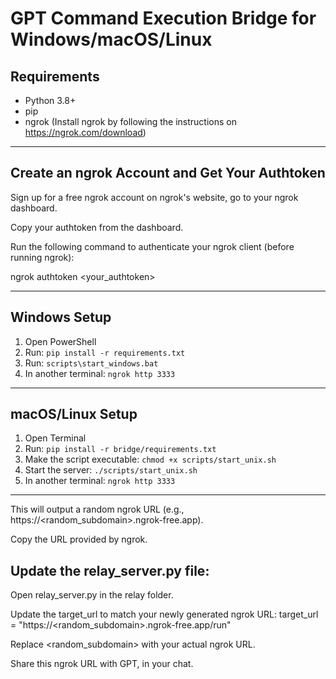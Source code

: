 # GPT Command Execution Bridge for Windows/macOS/Linux  
  
## Requirements  
- Python 3.8+  
- pip  
- ngrok (Install ngrok by following the instructions on https://ngrok.com/download)
  
---  

## Create an ngrok Account and Get Your Authtoken

Sign up for a free ngrok account on ngrok's website, go to your ngrok dashboard.

Copy your authtoken from the dashboard.

Run the following command to authenticate your ngrok client (before running ngrok):

ngrok authtoken <your_authtoken>

---

## Windows Setup  
1. Open PowerShell  
2. Run: `pip install -r requirements.txt`  
3. Run: `scripts\start_windows.bat`  
4. In another terminal: `ngrok http 3333`  
  
---  
  
## macOS/Linux Setup  
1. Open Terminal  
2. Run: `pip install -r bridge/requirements.txt`  
3. Make the script executable: `chmod +x scripts/start_unix.sh`  
4. Start the server: `./scripts/start_unix.sh`  
5. In another terminal: `ngrok http 3333`  

---

This will output a random ngrok URL (e.g., https://<random_subdomain>.ngrok-free.app).

Copy the URL provided by ngrok.

## Update the relay_server.py file:

Open relay_server.py in the relay folder.

Update the target_url to match your newly generated ngrok URL:
target_url = "https://<random_subdomain>.ngrok-free.app/run"

Replace <random_subdomain> with your actual ngrok URL.

Share this ngrok URL with GPT, in your chat.